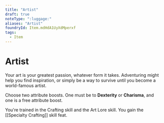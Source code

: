```yaml
---
title: "Artist"
draft: true
noteType: ":luggage:"
aliases: "Artist"
foundryId: Item.mdHdA1UyXdMperxf
tags:
  - Item
---
```


# Artist

Your art is your greatest passion, whatever form it takes. Adventuring might help you find inspiration, or simply be a way to survive until you become a world-famous artist.

Choose two attribute boosts. One must be to **Dexterity** or **Charisma**, and one is a free attribute boost.

You're trained in the Crafting skill and the Art Lore skill. You gain the [[Specialty Crafting]] skill feat.
